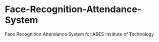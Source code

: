 # Face-Recognition-Attendance-System
Face Recognition Attendance System for ABES Institute of Technology
